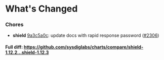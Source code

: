 # What's Changed

### Chores
- **shield** [9a3c5a0c](https://github.com/sysdiglabs/charts/commit/9a3c5a0c8198ab82276ab27bc98b62c765f7a1c1): update docs with rapid response password ([#2306](https://github.com/sysdiglabs/charts/issues/2306))
#### Full diff: https://github.com/sysdiglabs/charts/compare/shield-1.12.2...shield-1.12.3
